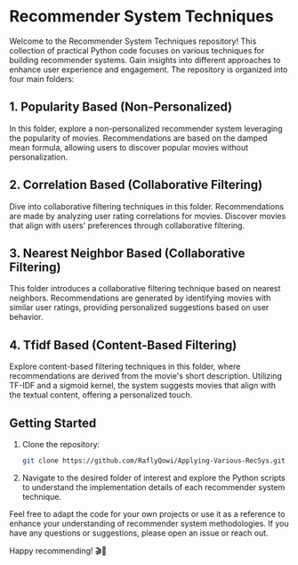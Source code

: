 # Recommender System Techniques

Welcome to the Recommender System Techniques repository! This collection of practical Python code focuses on various techniques for building recommender systems. Gain insights into different approaches to enhance user experience and engagement. The repository is organized into four main folders:

## 1. Popularity Based (Non-Personalized)

In this folder, explore a non-personalized recommender system leveraging the popularity of movies. Recommendations are based on the damped mean formula, allowing users to discover popular movies without personalization.

## 2. Correlation Based (Collaborative Filtering)

Dive into collaborative filtering techniques in this folder. Recommendations are made by analyzing user rating correlations for movies. Discover movies that align with users' preferences through collaborative filtering.

## 3. Nearest Neighbor Based (Collaborative Filtering)

This folder introduces a collaborative filtering technique based on nearest neighbors. Recommendations are generated by identifying movies with similar user ratings, providing personalized suggestions based on user behavior.

## 4. Tfidf Based (Content-Based Filtering)

Explore content-based filtering techniques in this folder, where recommendations are derived from the movie's short description. Utilizing TF-IDF and a sigmoid kernel, the system suggests movies that align with the textual content, offering a personalized touch.

## Getting Started

1. Clone the repository:

   ```bash
   git clone https://github.com/RaflyQowi/Applying-Various-RecSys.git
   ```

2. Navigate to the desired folder of interest and explore the Python scripts to understand the implementation details of each recommender system technique.

Feel free to adapt the code for your own projects or use it as a reference to enhance your understanding of recommender system methodologies. If you have any questions or suggestions, please open an issue or reach out.

Happy recommending! 🎬🍿
